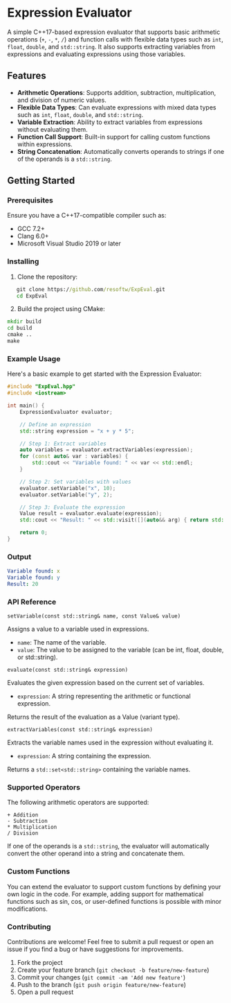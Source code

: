 # Expression Evaluator

A simple C++17-based expression evaluator that supports basic arithmetic operations (`+`, `-`, `*`, `/`) and function calls with flexible data types such as `int`, `float`, `double`, and `std::string`. It also supports extracting variables from expressions and evaluating expressions using those variables.

## Features

- **Arithmetic Operations**: Supports addition, subtraction, multiplication, and division of numeric values.
- **Flexible Data Types**: Can evaluate expressions with mixed data types such as `int`, `float`, `double`, and `std::string`.
- **Variable Extraction**: Ability to extract variables from expressions without evaluating them.
- **Function Call Support**: Built-in support for calling custom functions within expressions.
- **String Concatenation**: Automatically converts operands to strings if one of the operands is a `std::string`.

## Getting Started

### Prerequisites

Ensure you have a C++17-compatible compiler such as:

- GCC 7.2+
- Clang 6.0+
- Microsoft Visual Studio 2019 or later

### Installing

1. Clone the repository:

```cmd
   git clone https://github.com/resoftw/ExpEval.git
   cd ExpEval
```

2. Build the project using CMake:

```cmd
mkdir build
cd build
cmake ..
make
```

### Example Usage

Here's a basic example to get started with the Expression Evaluator:

```cpp
#include "ExpEval.hpp"
#include <iostream>

int main() {
    ExpressionEvaluator evaluator;

    // Define an expression
    std::string expression = "x + y * 5";

    // Step 1: Extract variables
    auto variables = evaluator.extractVariables(expression);
    for (const auto& var : variables) {
        std::cout << "Variable found: " << var << std::endl;
    }

    // Step 2: Set variables with values
    evaluator.setVariable("x", 10);
    evaluator.setVariable("y", 2);

    // Step 3: Evaluate the expression
    Value result = evaluator.evaluate(expression);
    std::cout << "Result: " << std::visit([](auto&& arg) { return std::to_string(arg); }, result) << std::endl;

    return 0;
}
```

### Output

```yaml
Variable found: x
Variable found: y
Result: 20
```

### API Reference

`setVariable(const std::string& name, const Value& value)`

Assigns a value to a variable used in expressions.

- `name`: The name of the variable.
- `value`: The value to be assigned to the variable (can be int, float, double, or std::string).


`evaluate(const std::string& expression)`

Evaluates the given expression based on the current set of variables.

- `expression`: A string representing the arithmetic or functional expression.

Returns the result of the evaluation as a Value (variant type).


`extractVariables(const std::string& expression)`

Extracts the variable names used in the expression without evaluating it.

- `expression`: A string containing the expression.

Returns a `std::set<std::string>` containing the variable names.


### Supported Operators
The following arithmetic operators are supported:

    + Addition
    - Subtraction
    * Multiplication
    / Division

If one of the operands is a `std::string`, the evaluator will automatically convert the other operand into a string and concatenate them.


### Custom Functions

You can extend the evaluator to support custom functions by defining your own logic in the code. For example, adding support for mathematical functions such as sin, cos, or user-defined functions is possible with minor modifications.

### Contributing

Contributions are welcome! Feel free to submit a pull request or open an issue if you find a bug or have suggestions for improvements.

1. Fork the project
2. Create your feature branch (`git checkout -b feature/new-feature`)
3. Commit your changes (`git commit -am 'Add new feature'`)
4. Push to the branch (`git push origin feature/new-feature`)
5. Open a pull request


